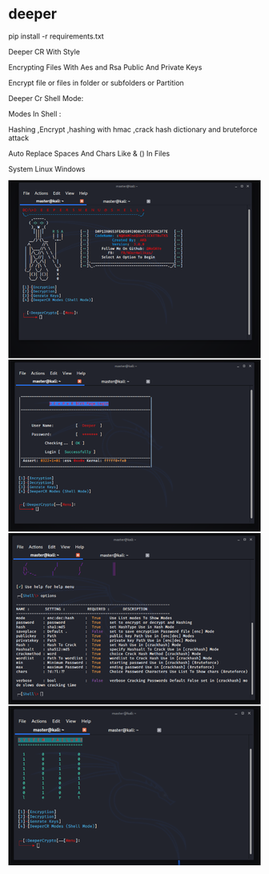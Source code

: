# deeper


pip install -r requirements.txt


Deeper CR With Style 


Encrypting Files With Aes and Rsa Public And Private Keys 


Encrypt file or files in folder or subfolders or Partition


Deeper Cr Shell Mode:

Modes In Shell :

Hashing ,Encrypt ,hashing with hmac ,crack hash dictionary and bruteforce attack

Auto Replace Spaces And Chars Like & () In Files 


System
Linux Windows 

<img src="scrren/s1.png">
<img src="scrren/s2.png">
<img src="scrren/s3.png">
<img src="scrren/s4.png">




